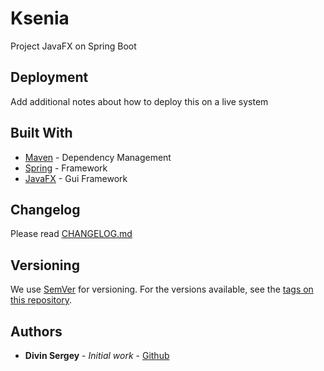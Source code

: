 # Ksenia
Project JavaFX on Spring Boot

## Deployment
Add additional notes about how to deploy this on a live system

## Built With
* [Maven](https://maven.apache.org/) - Dependency Management
* [Spring](https://spring.io/) - Framework
* [JavaFX](https://www.oracle.com/java/technologies/javase/javafx-overview.html) - Gui Framework

## Changelog
Please read [CHANGELOG.md](CHANGELOG.md)

## Versioning
We use [SemVer](SEMVER.md) for versioning. For the versions available, see the [tags on this repository](https://github.com/DIVINATOR/ksenia/tags). 

## Authors
* **Divin Sergey** - *Initial work* - [Github](https://github.com/DIVINATOR)
